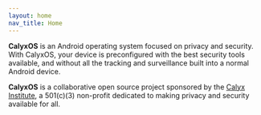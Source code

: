 ```yaml
---
layout: home
nav_title: Home
---
```



<strong>Calyx<span>OS</span></strong> is an Android operating system focused on privacy and security. With CalyxOS, your device is preconfigured with the best security tools available, and without all the tracking and surveillance built into a normal Android device.

<strong>Calyx<span>OS</span></strong> is a collaborative open source project sponsored by the <a href="https://www.calyxinstitute.org">Calyx Institute</a>, a 501(c)(3) non-profit dedicated to making privacy and security available for all.
